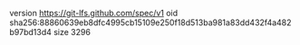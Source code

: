 version https://git-lfs.github.com/spec/v1
oid sha256:88860639eb8dfc4995cb15109e250f18d513ba981a83dd432f4a482b97bd13d4
size 3296
